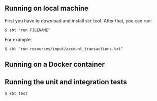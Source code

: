 ## Running on local machine

First you have to download and install `sbt` tool. After that, you can run:
```shell
$ sbt "run FILENAME"
```

For example:
```shell
$ sbt "run resources/input/account_transactions.txt"
```

## Running on a Docker container

## Running the unit and integration tests
```shell
$ sbt test
```